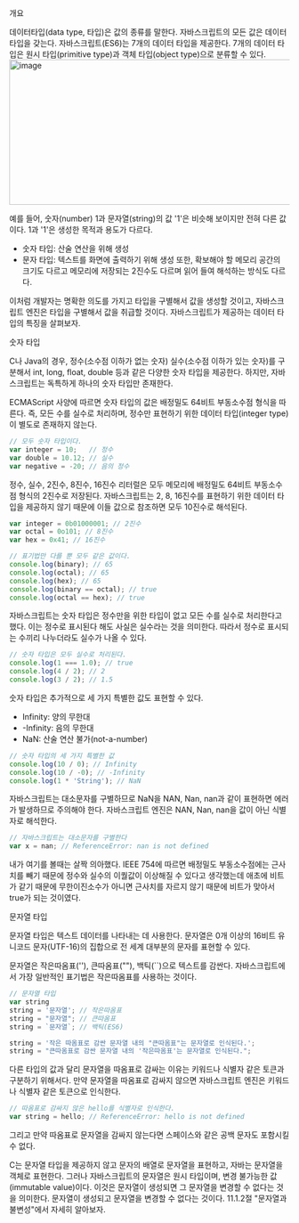 개요

데이터타입(data type, 타입)은 값의 종류를 말한다.
자바스크립트의 모든 값은 데이터 타입을 갖는다.
자바스크립트(ES6)는 7개의 데이터 타입을 제공한다.
7개의 데이터 타입은 원시 타입(primitive type)과 객체 타입(object type)으로 분류할 수 있다.
<img width="688" height="261" alt="image" src="https://github.com/user-attachments/assets/a4bff9c5-1f32-480e-a2e0-ef3c138c3e1b" />

예를 들어, 숫자(number) 1과 문자열(string)의 값 '1'은 비슷해 보이지만 전혀 다른 값이다.
1과 '1'은 생성한 목적과 용도가 다르다.

- 숫자 타입: 산술 연산을 위해 생성
- 문자 타입: 텍스트를 화면에 출력하기 위해 생성
또한, 확보해야 할 메모리 공간의 크기도 다르고 메모리에 저장되는 2진수도 다르며 읽어 들여 해석하는 방식도 다르다.

이처럼 개발자는 명확한 의도를 가지고 타입을 구별해서 값을 생성할 것이고,
자바스크립트 엔진은 타입을 구별해서 값을 취급할 것이다.
자바스크립트가 제공하는 데이터 타입의 특징을 살펴보자.

숫자 타입

C나 Java의 경우, 정수(소수점 이하가 없는 숫자) 실수(소수점 이하가 있는 숫자)를 구분해서 int, long, float, double 등과 같은 다양한 숫자 타입을 제공한다.
하지만, 자바스크립트는 독특하게 하나의 숫자 타입만 존재한다.

ECMAScript 사양에 따르면 숫자 타입의 값은 배정밀도 64비트 부동소수점 형식을 따른다. 즉, 모든 수를 실수로 처리하며, 정수만 표현하기 위한 데이터 타입(integer type)이 별도로 존재하지 않는다.
```javascript
// 모두 숫자 타입이다.
var integer = 10;   // 정수
var double = 10.12; // 실수
var negative = -20; // 음의 정수
```
정수, 실수, 2진수, 8진수, 16진수 리터럴은 모두 메모리에 배정밀도 64비트 부동소수점 형식의 2진수로 저장된다.
자바스크립트는 2, 8, 16진수를 표현하기 위한 데이터 타입을 제공하지 않기 때문에 이들 값으로 참조하면 모두 10진수로 해석된다.

```javascript
var integer = 0b01000001; // 2진수
var octal = 0o101; // 8진수
var hex = 0x41; // 16진수

// 표기법만 다를 뿐 모두 같은 값이다.
console.log(binary); // 65
console.log(octal); // 65
console.log(hex); // 65
console.log(binary == octal); // true
console.log(octal == hex); // true
```

자바스크립트는 숫자 타입은 정수만을 위한 타입이 없고 모든 수를 실수로 처리한다고 했다.
이는 정수로 표시된다 해도 사실은 실수라는 것을 의미한다. 따라서 정수로 표시되는 수끼리 나누더라도 실수가 나올 수 있다.

```javascript
// 숫자 타입은 모두 실수로 처리된다.
console.log(1 === 1.0); // true
console.log(4 / 2); // 2
console.log(3 / 2); // 1.5
```

숫자 타입은 추가적으로 세 가지 특별한 값도 표현할 수 있다.
- Infinity: 양의 무한대
- -Infinity: 음의 무한대
- NaN: 산술 연산 불가(not-a-number)
```javascript
// 숫자 타입의 세 가지 특별한 값
console.log(10 / 0); // Infinity
console.log(10 / -0); // -Infinity
console.log(1 * 'String'); // NaN
```

자바스크립트는 대소문자를 구별하므로 NaN을 NAN, Nan, nan과 같이 표현하면 에러가 발생하므로 주의해야 한다.
자바스크립트 엔진은 NAN, Nan, nan을 값이 아닌 식별자로 해석한다.
```javascript
// 자바스크립트는 대소문자를 구별한다
var x = nan; // ReferenceError: nan is not defined
```

내가 여기를 볼때는 살짝 의아했다.
IEEE 754에 따르면 배정밀도 부동소수점에는 근사치를 빼기 때문에 정수와 실수의 이퀄값이 이상해질 수 있다고 생각했는데
애초에 비트가 같기 때문에 무한이진소수가 아니면 근사치를 자르지 않기 때문에 비트가 맞아서 true가 되는 것이였다.


문자열 타입

문자열 타입은 텍스트 데이터를 나타내는 데 사용한다.
문자열은 0개 이상의 16비트 유니코드 문자(UTF-16)의 집합으로 전 세계 대부분의 문자를 표현할 수 있다.

문자열은 작은따옴표(''), 큰따옴표(""), 백틱(``)으로 텍스트를 감싼다. 자바스크립트에서 가장 일반적인 표기법은 작은따옴표를 사용하는 것이다.
```javascript
// 문자열 타입
var string
string = '문자열'; // 작은따옴표
string = "문자열"; // 큰따옴표
string = `문자열`; // 백틱(ES6)

string = '작은 따옴표로 감싼 문자열 내의 "큰따옴표"는 문자열로 인식된다.';
string = "큰따옴표로 감싼 문자열 내의 '작은따옴표'는 문자열로 인식된다.";
```

다른 타입의 값과 달리 문자열을 따옴표로 감싸는 이유는 키워드나 식별자 같은 토큰과 구분하기 위해서다.
만약 문자열을 따옴표로 감싸지 않으면 자바스크립트 엔진은 키워드나 식별자 같은 토큰으로 인식한다.

```javascript
// 따옴표로 감싸지 않은 hello를 식별자로 인식한다.
var string = hello; // ReferenceError: hello is not defined
```

그리고 만약 따옴표로 문자열을 감싸지 않는다면 스페이스와 같은 공백 문자도 포함시킬 수 없다.

C는 문자열 타입을 제공하지 않고 문자의 배열로 문자열을 표현하고, 자바는 문자열을 객체로 표현한다.
그러나 자바스크립트의 문자열은 원시 타입이며, 변경 불가능한 값(immutable value)이다. 
이것은 문자열이 생성되면 그 문자열을 변경할 수 없다는 것을 의미한다.
문자열이 생성되고 문자열을 변경할 수 없다는 것이다. 11.1.2절 "문자열과 불변성"에서 자세히 알아보자.

